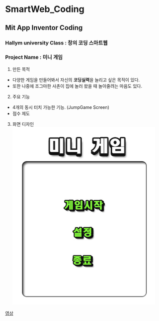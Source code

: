 # SmartWeb_Coding
## Mit App Inventor Coding

### Hallym university Class : 창의 코딩 스마트웹
### Project Name : 미니 게임
1. 만든 목적
  + 다양한 게임을 만들어봐서 자신의 **코딩실력**을 늘리고 싶은 목적이 있다.
  + 또한 나중에 조그마한 사촌이 집에 놀러 왔을 때 놀아줄려는 마음도 있다.
2. 주요 기능
  + 4개의 동시 터치 가능한 기능. (JumpGame Screen)
  + 점수 제도
3. 화면 디자인<br>
![**타이틀스크린**](./Img/p_title.PNG)

[영상](https://www.youtube.com/watch?v=DeX5dwjEssI&feature=youtu.be)
